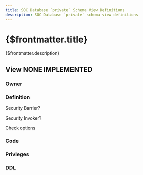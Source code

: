 ```yaml
---
title: SOC Database `private` Schema View Definitions
description: SOC Database `private` schema view definitions
---
```


# {$frontmatter.title}

{$frontmatter.description}

## View NONE IMPLEMENTED

### Owner

### Definition

Security Barrier?

Security Invoker?

Check options

### Code

### Privleges

### DDL
